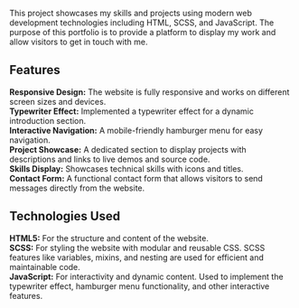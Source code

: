 This project showcases my skills and projects using modern web development technologies including HTML, SCSS, and JavaScript. The purpose of this portfolio is to provide a platform to display my work and allow visitors to get in touch with me.  

## Features  
**Responsive Design:** The website is fully responsive and works on different screen sizes and devices.  
**Typewriter Effect:** Implemented a typewriter effect for a dynamic introduction section.  
**Interactive Navigation:** A mobile-friendly hamburger menu for easy navigation.  
**Project Showcase:** A dedicated section to display projects with descriptions and links to live demos and source code.  
**Skills Display:** Showcases technical skills with icons and titles.  
**Contact Form:** A functional contact form that allows visitors to send messages directly from the website.  

## Technologies Used  
**HTML5:** For the structure and content of the website.  
**SCSS:** For styling the website with modular and reusable CSS. SCSS features like variables, mixins, and nesting are used for efficient and maintainable code.  
**JavaScript:** For interactivity and dynamic content. Used to implement the typewriter effect, hamburger menu functionality, and other interactive features.   
